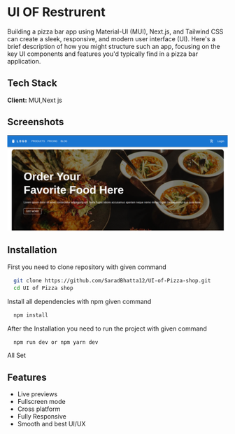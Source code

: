 
# UI OF Restrurent 

Building a pizza bar app using Material-UI (MUI), Next.js, and Tailwind CSS can create a sleek, responsive, and modern user interface (UI). Here's a brief description of how you might structure such an app, focusing on the key UI components and features you'd typically find in a pizza bar application.


## Tech Stack

**Client:** MUI,Next js


## Screenshots

![App Screenshot](https://raw.githubusercontent.com/SaradBhatta12/UI-of-Pizza-shop/main/Screenshot%20from%202024-04-24%2006-41-29.png)


## Installation
First you need to clone repository  with given command 
```bash
  git clone https://github.com/SaradBhatta12/UI-of-Pizza-shop.git
  cd UI of Pizza shop
```

Install all dependencies with npm given command

```bash
  npm install 
```
After the  Installation you need to run the project with given command 

```bash
  npm run dev or npm yarn dev
```
All Set 
## Features
- Live previews
- Fullscreen mode
- Cross platform
- Fully Responsive 
- Smooth and best UI/UX


